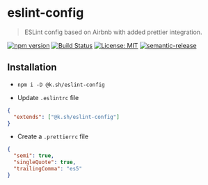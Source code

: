 # eslint-config

> ESLint config based on Airbnb with added prettier integration.

[![npm version](https://badge.fury.io/js/%40k.sh%2Feslint-config.svg)](https://badge.fury.io/js/%40k.sh%2Feslint-config)
[![Build Status](https://travis-ci.org/buz-zard/eslint-config.svg?branch=master)](https://travis-ci.org/buz-zard/eslint-config)
[![License: MIT](https://img.shields.io/badge/License-MIT-yellow.svg)](https://opensource.org/licenses/MIT)
[![semantic-release](https://img.shields.io/badge/%20%20%F0%9F%93%A6%F0%9F%9A%80-semantic--release-e10079.svg)](https://github.com/semantic-release/semantic-release)

## Installation

- `npm i -D @k.sh/eslint-config`

- Update `.eslintrc` file

```json
{
  "extends": ["@k.sh/eslint-config"]
}
```

- Create a `.prettierrc` file

```json
{
  "semi": true,
  "singleQuote": true,
  "trailingComma": "es5"
}
```
